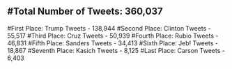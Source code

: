 #Total Number of Tweets: 360,037 
---
#First Place: Trump Tweets - 138,944
#Second Place: Clinton Tweets - 55,517
#Third Place: Cruz Tweets - 50,939
#Fourth Place: Rubio Tweets - 46,831
#Fifth Place: Sanders Tweets - 34,413
#Sixth Place: Jeb! Tweets - 18,867
#Seventh Place: Kasich Tweets - 8,125
#Last Place: Carson Tweets - 6,403
